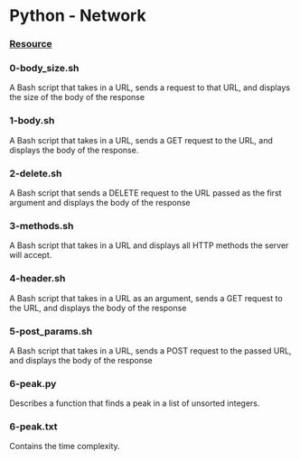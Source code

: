 # Python - Network

### [Resource](https://gist.github.com/subfuzion/08c5d85437d5d4f00e58)

### 0-body_size.sh
A Bash script that takes in a URL, sends a request to that URL, and displays the
 size of the body of the response

### 1-body.sh
A Bash script that takes in a URL, sends a GET request to the URL, and displays
 the body of the response.

### 2-delete.sh
A Bash script that sends a DELETE request to the URL passed as the first
 argument and displays the body of the response

### 3-methods.sh
A Bash script that takes in a URL and displays all HTTP methods the server
 will accept.

### 4-header.sh
A Bash script that takes in a URL as an argument, sends a GET request to the
 URL, and displays the body of the response

### 5-post_params.sh
A Bash script that takes in a URL, sends a POST request to the passed URL, and
 displays the body of the response

### 6-peak.py
Describes a function that finds a peak in a list of unsorted integers.

### 6-peak.txt
Contains the time complexity.